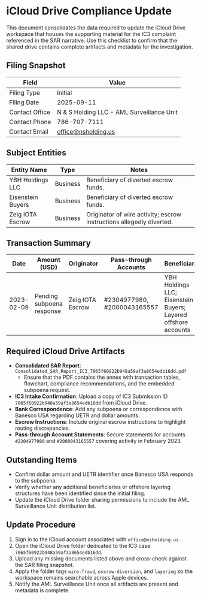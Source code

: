 # iCloud Drive Compliance Update

This document consolidates the data required to update the iCloud Drive workspace that houses the supporting material for the IC3 complaint referenced in the SAR narrative. Use this checklist to confirm that the shared drive contains complete artifacts and metadata for the investigation.

## Filing Snapshot

| Field | Value |
| --- | --- |
| Filing Type | Initial |
| Filing Date | 2025-09-11 |
| Contact Office | N & S Holding LLC - AML Surveillance Unit |
| Contact Phone | 786-707-7111 |
| Contact Email | office@nsholding.us |

## Subject Entities

| Entity Name | Type | Notes |
| --- | --- | --- |
| YBH Holdings LLC | Business | Beneficiary of diverted escrow funds. |
| Eisenstein Buyers | Business | Beneficiary of diverted escrow funds. |
| Zeig IOTA Escrow | Business | Originator of wire activity; escrow instructions allegedly diverted. |

## Transaction Summary

| Date | Amount (USD) | Originator | Pass-through Accounts | Beneficiaries | UETR | Notes |
| --- | --- | --- | --- | --- | --- | --- |
| 2023-02-09 | Pending subpoena response | Zeig IOTA Escrow | #2304977980, #2000043165557 | YBH Holdings LLC; Eisenstein Buyers; Layered offshore accounts | Pending | Routing inconsistent with escrow instructions; suspected layering/structuring. |

## Required iCloud Drive Artifacts

- **Consolidated SAR Report**: `Consolidated_SAR_Report_IC3_7065f60922b948a59af3a8654edb16dd.pdf`
  - Ensure that the PDF contains the annex with transaction tables, flowchart, compliance recommendations, and the embedded subpoena request.
- **IC3 Intake Confirmation**: Upload a copy of IC3 Submission ID `7065f60922b948a59af3a8654edb16dd` from iCloud Drive.
- **Bank Correspondence**: Add any subpoena or correspondence with Banesco USA regarding UETR and dollar amounts.
- **Escrow Instructions**: Include original escrow instructions to highlight routing discrepancies.
- **Pass-through Account Statements**: Secure statements for accounts `#2304977980` and `#2000043165557` covering activity in February 2023.

## Outstanding Items

- Confirm dollar amount and UETR identifier once Banesco USA responds to the subpoena.
- Verify whether any additional beneficiaries or offshore layering structures have been identified since the initial filing.
- Update the iCloud Drive folder sharing permissions to include the AML Surveillance Unit distribution list.

## Update Procedure

1. Sign in to the iCloud account associated with `office@nsholding.us`.
2. Open the iCloud Drive folder dedicated to the IC3 case `7065f60922b948a59af3a8654edb16dd`.
3. Upload any missing documents listed above and cross-check against the SAR filing snapshot.
4. Apply the folder tags `wire-fraud`, `escrow-diversion`, and `layering` so the workspace remains searchable across Apple devices.
5. Notify the AML Surveillance Unit once all artifacts are present and metadata is complete.

